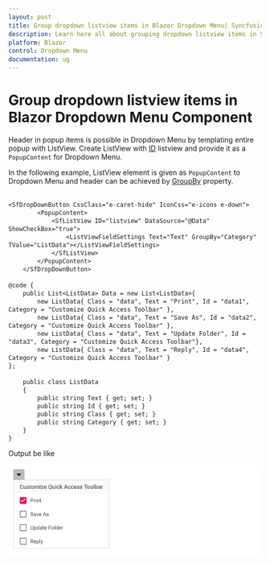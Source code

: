 ```yaml
---
layout: post
title: Group dropdown listview items in Blazor Dropdown Menu| Syncfusion
description: Learn here all about grouping dropdown listview items in Syncfusion Blazor Dropdown Menu component and more.
platform: Blazor
control: Dropdown Menu
documentation: ug
---
```


# Group dropdown listview items in Blazor Dropdown Menu Component

Header in popup items is possible in Dropdown Menu by templating entire popup with ListView. Create ListView with [ID](https://help.syncfusion.com/cr/blazor/Syncfusion.Blazor.Lists.SfListView-1.html#Syncfusion_Blazor_Lists_SfListView_1_ID) listview and provide it as a `PopupContent` for Dropdown Menu.

In the following example, ListView element is given as `PopupContent` to Dropdown Menu and header can be achieved by [GroupBy](https://help.syncfusion.com/cr/blazor/Syncfusion.Blazor.Lists.ListViewFieldSettings-1.html#Syncfusion_Blazor_Lists_ListViewFieldSettings_1_GroupBy) property.

```cshtml

<SfDropDownButton CssClass="e-caret-hide" IconCss="e-icons e-down">
        <PopupContent>
            <SfListView ID="listview" DataSource="@Data" ShowCheckBox="true">
                <ListViewFieldSettings Text="Text" GroupBy="Category" TValue="ListData"></ListViewFieldSettings>
            </SfListView>
        </PopupContent>
    </SfDropDownButton>

@code {
    public List<ListData> Data = new List<ListData>{
        new ListData{ Class = "data", Text = "Print", Id = "data1", Category = "Customize Quick Access Toolbar" },
        new ListData{ Class = "data", Text = "Save As", Id = "data2", Category = "Customize Quick Access Toolbar" },
        new ListData{ Class = "data", Text = "Update Folder", Id = "data3", Category = "Customize Quick Access Toolbar"},
        new ListData{ Class = "data", Text = "Reply", Id = "data4", Category = "Customize Quick Access Toolbar" }
};

    public class ListData
    {
        public string Text { get; set; }
        public string Id { get; set; }
        public string Class { get; set; }
        public string Category { get; set; }
    }
}

```

Output be like

![Grouping Popup Items in Blazor DropDownMenu](./../images/blazor-dropdownmenu-grouping-popup-item.png)